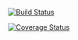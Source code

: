 [![Build Status](https://travis-ci.org/ChrisBChen/cs107test.svg?branch=main)](https://travis-ci.org/ChrisBChen/cs107test)

[![Coverage Status](https://codecov.io/gh/ChrisBChen/cs107test/branch/master/graph/badge.svg?token=D4UYUJ5G32)](undefined)
